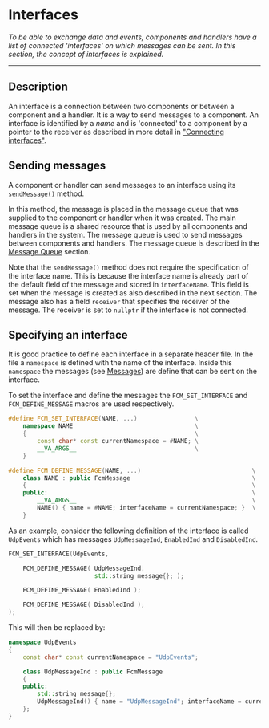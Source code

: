# Interfaces
_To be able to exchange data and events, components and handlers have a list of connected 'interfaces' on which messages can be sent. In this section, the concept of interfaces is explained._
***

## Description

An interface is a connection between two components or between a component and a handler. It is a way to send messages to a component. An interface is identified by a _name_ and is 'connected' to a component by a pointer to the receiver as described in more detail in ["Connecting interfaces"](BaseComponent.md#connecting-interfaces).

## Sending messages

A component or handler can send messages to an interface using its [`sendMessage()`](Component.md#send-a-message) method.

In this method, the message is placed in the message queue that was supplied to the component or handler when it was created. The main message queue is a shared resource that is used by all components and handlers in the system. The message queue is used to send messages between components and handlers. The message queue is described in the [Message Queue](MessageQueue.md) section.

Note that the `sendMessage()` method does not require the specification of the interface name. This is because the interface name is already part of the default field of the message and stored in `interfaceName`. This field is set when the message is created as also described in the next section. The message also has a field `receiver` that specifies the receiver of the message. The receiver is set to `nullptr` if the interface is not connected.

## Specifying an interface

It is good practice to define each interface in a separate header file. In the file a ``namespace`` is defined with the name of the interface. Inside this ``namespace`` the messages (see [Messages](Messages.md)) are define that can be sent on the interface.

To set the interface and define the messages the ``FCM_SET_INTERFACE`` and ``FCM_DEFINE_MESSAGE`` macros are used respectively.

```cpp
#define FCM_SET_INTERFACE(NAME, ...)                \
    namespace NAME                                  \
    {                                               \
        const char* const currentNamespace = #NAME; \
        __VA_ARGS__                                 \
    }
```

```cpp
#define FCM_DEFINE_MESSAGE(NAME, ...)                               \
    class NAME : public FcmMessage                                  \
    {                                                               \
    public:                                                         \
        __VA_ARGS__                                                 \
        NAME() { name = #NAME; interfaceName = currentNamespace; }  \
    }
```

As an example, consider the following definition of the interface is called `UdpEvents` which has messages `UdpMessageInd`, `EnabledInd` and `DisabledInd`.

```cpp
FCM_SET_INTERFACE(UdpEvents,

    FCM_DEFINE_MESSAGE( UdpMessageInd,
                        std::string message{}; );

    FCM_DEFINE_MESSAGE( EnabledInd );

    FCM_DEFINE_MESSAGE( DisabledInd );
);
```

This will then be replaced by:

```cpp
namespace UdpEvents
{
    const char* const currentNamespace = "UdpEvents";

    class UdpMessageInd : public FcmMessage
    {
    public:
        std::string message{};
        UdpMessageInd() { name = "UdpMessageInd"; interfaceName = currentNamespace; }
    };
}
```